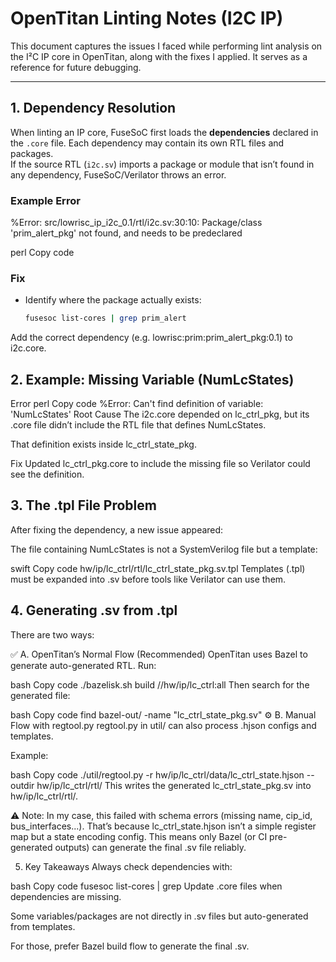 # OpenTitan Linting Notes (I2C IP)


This document captures the issues I faced while performing lint analysis on the I²C IP core in OpenTitan, along with the fixes I applied. It serves as a reference for future debugging.

---

## 1. Dependency Resolution

When linting an IP core, FuseSoC first loads the **dependencies** declared in the `.core` file. Each dependency may contain its own RTL files and packages.  
If the source RTL (`i2c.sv`) imports a package or module that isn’t found in any dependency, FuseSoC/Verilator throws an error.

### Example Error
%Error: src/lowrisc_ip_i2c_0.1/rtl/i2c.sv:30:10:
Package/class 'prim_alert_pkg' not found, and needs to be predeclared

perl
Copy code

### Fix
- Identify where the package actually exists:
  ```bash
  fusesoc list-cores | grep prim_alert
Add the correct dependency (e.g. lowrisc:prim:prim_alert_pkg:0.1) to i2c.core.

## 2. Example: Missing Variable (NumLcStates)
Error
perl
Copy code
%Error: Can't find definition of variable: 'NumLcStates'
Root Cause
The i2c.core depended on lc_ctrl_pkg, but its .core file didn’t include the RTL file that defines NumLcStates.

That definition exists inside lc_ctrl_state_pkg.

Fix
Updated lc_ctrl_pkg.core to include the missing file so Verilator could see the definition.

## 3. The .tpl File Problem
After fixing the dependency, a new issue appeared:

The file containing NumLcStates is not a SystemVerilog file but a template:

swift
Copy code
hw/ip/lc_ctrl/rtl/lc_ctrl_state_pkg.sv.tpl
Templates (.tpl) must be expanded into .sv before tools like Verilator can use them.

## 4. Generating .sv from .tpl
There are two ways:

✅ A. OpenTitan’s Normal Flow (Recommended)
OpenTitan uses Bazel to generate auto-generated RTL.
Run:

bash
Copy code
./bazelisk.sh build //hw/ip/lc_ctrl:all
Then search for the generated file:

bash
Copy code
find bazel-out/ -name "lc_ctrl_state_pkg.sv"
⚙️ B. Manual Flow with regtool.py
regtool.py in util/ can also process .hjson configs and templates.

Example:

bash
Copy code
./util/regtool.py -r hw/ip/lc_ctrl/data/lc_ctrl_state.hjson --outdir hw/ip/lc_ctrl/rtl/
This writes the generated lc_ctrl_state_pkg.sv into hw/ip/lc_ctrl/rtl/.

⚠️ Note: In my case, this failed with schema errors (missing name, cip_id, bus_interfaces...).
That’s because lc_ctrl_state.hjson isn’t a simple register map but a state encoding config.
This means only Bazel (or CI pre-generated outputs) can generate the final .sv file reliably.

5. Key Takeaways
Always check dependencies with:

bash
Copy code
fusesoc list-cores | grep <keyword>
Update .core files when dependencies are missing.

Some variables/packages are not directly in .sv files but auto-generated from templates.

For those, prefer Bazel build flow to generate the final .sv.
